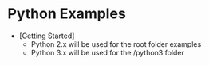 # Python Examples

* [Getting Started]
    * Python 2.x will be used for the root folder examples
    * Python 3.x will be used for the /python3 folder
